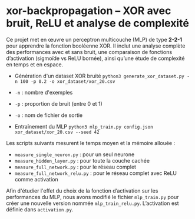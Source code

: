 # xor-backpropagation – XOR avec bruit, ReLU et analyse de complexité

Ce projet met en œuvre un perceptron multicouche (MLP) de type **2-2-1** pour apprendre la fonction booléenne XOR. Il inclut une analyse complète des performances avec et sans bruit, une comparaison de fonctions d’activation (sigmoïde vs ReLU bornée), ainsi qu’une étude de complexité en temps et en espace.

- Génération d'un dataset XOR bruité
`python3 generate_xor_dataset.py -n 100 -p 0.2 -o xor_dataset/xor_20.csv`

- `-n` : nombre d'exemples
- `-p` : proportion de bruit (entre 0 et 1)
- `-o` : nom de fichier de sortie

- Entraînement du MLP
`python3 mlp_train.py config.json xor_dataset/xor_20.csv --seed 42`

Les scripts suivants mesurent le temps moyen et la mémoire allouée :

- `measure_single_neuron.py` : pour un seul neurone
- `measure_hidden_layer.py` : pour toute la couche cachée
- `measure_full_network.py` : pour le réseau complet
- `measure_full_network_relu.py` : pour le réseau complet avec ReLU comme activation

Afin d'étudier l'effet du choix de la fonction d’activation sur les performances du MLP, nous avons modifié le fichier `mlp_train.py` pour créer une nouvelle version nommée `mlp_train_relu.py`. L’activation est définie dans `activation.py`.
